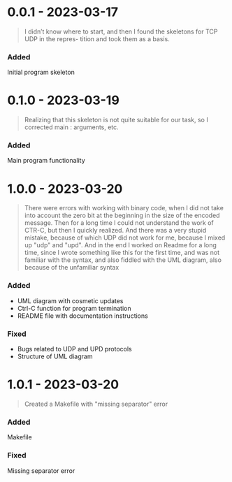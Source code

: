 # 0.0.1 - 2023-03-17 
>I didn’t know where to start, and then I found the skeletons for TCP UDP in the repres- tition and took them as a basis.
### Added
Initial program skeleton
# 0.1.0 - 2023-03-19 
>Realizing that this skeleton is not quite suitable for our task, so I corrected main : arguments, etc.
### Added
Main program functionality
# 1.0.0 - 2023-03-20 
>There were errors with working with binary code, when I did not take into account the zero bit at the beginning in the size of the encoded message.
Then for a long time I could not understand the work of CTR-C, but then I quickly realized.
And there was a very stupid mistake, because of which UDP did not work for me, because I mixed up "udp" and "upd".
And in the end I worked on Readme for a long time, since I wrote something like this for the first time, and was not familiar with the syntax, and also fiddled with the UML diagram, also because of the unfamiliar syntax
### Added
* UML diagram with cosmetic updates
* Ctrl-C function for program termination
* README file with documentation instructions
### Fixed
* Bugs related to UDP and UPD protocols
* Structure of UML diagram
# 1.0.1 - 2023-03-20 
>Created a Makefile with "missing separator" error
### Added
Makefile
### Fixed
Missing separator error